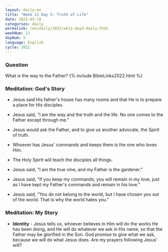 ```yaml
---
layout: daily-en
title: "Week 11 Day 5: Truth of Life"
date: 2022-03-18
categories: daily
permalink: /en/daily/2022/wk11-day5-daily.html
weekNum: 11
dayNum: 5
language: English
cycle: 2022
---
```


### Question     
What is the way to the Father?
{% include BibleLinks2022.html %} 

### Meditation: God's Story   
+ Jesus said His father's house has many rooms and that He is to prepare a place for His disciples. 

+ Jesus said, "I am the way and the truth and the life. No one comes to the Father except through me." 

+ Jesus would ask the Father, and to give us another advocate, the Spirit of truth. 

+ Whoever has Jesus' commands and keeps them is the one who loves Him. 

+ The Holy Spirit will teach the disciples all things. 

+ Jesus said, "I am the true vine, and my Father is the gardener." 

+ Jesus said, "If you keep my commands, you will remain in my love, just as I have kept my Father's commands and remain in his love." 

+ Jesus said, "You do not belong to the world, but I have chosen you out of the world. That is why the world hates you." 

### Meditation: My Story   
+ **Identity** - Jesus tells us, whoever believes in Him will do the works He has been doing, and He will do whatever we ask in His name, so that the Father may be glorified in the Son. God promise to give what we ask, because we will do what Jesus does. Are my prayers following Jesus' will? 
